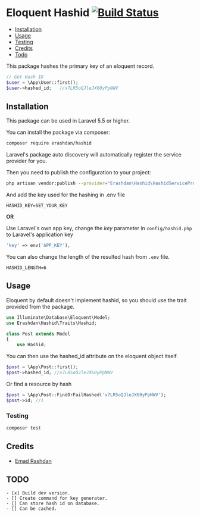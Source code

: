 # Eloquent Hashid [![Build Status](https://travis-ci.org/erashdan/hashid.svg?branch=master)](https://travis-ci.org/erashdan/hashid)

* [Installation](#installation)
* [Usage](#usage)
* [Testing](#testing)
* [Credits](#credits)
* [Todo](#todo)

This package hashes the primary key of an eloquent record.

```php
// Get Hash ID
$user = \App\User::first();
$user->hashed_id;   //x7LR5oQJleJX60yPpNWV
```

## Installation
This package can be used in Laravel 5.5 or higher.

You can install the package via composer:

``` bash
composer require erashdan/hashid
```

Laravel's package auto discovery will automatically register the service provider for you.

Then you need to publish the configuration to your project:

```bash
php artisan vendor:publish --provider="Erashdan\Hashid\HashidServiceProvider" --tag="config"
``` 

And add the key used for the hashing in .env file
```dotenv
HASHID_KEY=SET_YOUR_KEY
```

**OR**

Use Laravel's own app key, change the _key_ parameter in `config/hashid.php` to Laravel's application key
```php
'key' => env('APP_KEY'),
```

You can also change the length of the resulted hash from `.env` file.

```dotenv
HASHID_LENGTH=6
```

## Usage

Eloquent by default doesn't implement hashid, so you should use the trait provided from the package.

```php
use Illuminate\Database\Eloquent\Model;
use Erashdan\Hashid\Traits\Hashid;

class Post extends Model
{
    use Hashid;
```

You can then use the hashed_id attribute on the eloquent object itself.

```php
$post = \App\Post::first();
$post->hashed_id; //x7LR5oQJleJX60yPpNWV
```

Or find a resource by hash
```php
$post = \App\Post::FindOrFailHashed('x7LR5oQJleJX60yPpNWV');
$post->id; //1
```

### Testing

``` bash
composer test
```

## Credits
- [Emad Rashdan](https://github.com/erashdan)

## TODO 
```.todo
- [x] Build dev version.
- [] Create command for key generater.
- [] Can store hash id on database.
- [] Can be cached.
```
